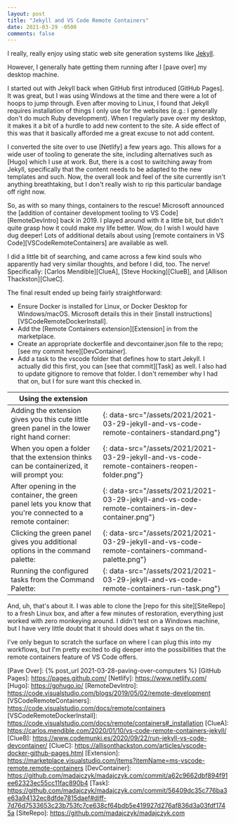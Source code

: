 ```yaml
---
layout: post
title: "Jekyll and VS Code Remote Containers"
date: 2021-03-29 -0500
comments: false
---
```


I really, really enjoy using static web site generation systems like [Jekyll].

However, I generally hate getting them running after I [pave over] my desktop machine.

I started out with Jekyll back when GitHub first introduced [GitHub Pages]. It was great, but I was using Windows at the
time and there were a lot of hoops to jump through.  Even after moving to Linux, I found that Jekyll requires
installation of things I only use for the websites (e.g.: I generally don't do much Ruby development).  When I regularly
pave over my desktop, it makes it a bit of a hurdle to add new content to the site.  A side effect of this was that it 
basically afforded me a great excuse to not add content.

I converted the site over to use [Netlify] a few years ago.  This allows for a wide user of tooling to generate the
site, including alternatives such as [Hugo] which I use at work.  But, there is a cost to switching away from Jekyll,
specifically that the content needs to be adapted to the new templates and such.  Now, the overall look and feel of the
site currently isn't anything breathtaking, but I don't really wish to rip this particular bandage off right now.

So, as with so many things, containers to the rescue!  Microsoft announced the
[addition of container development tooling to VS Code][RemoteDevIntro] back in 2019.  I played around with it a little
bit, but didn't quite grasp how it could make my life better.  Wow, do I wish I would have dug deeper!  Lots of
additional details about using [remote containers in VS Code][VSCodeRemoteContainers] are available as well.

I did a little bit of searching, and came across a few kind souls who apparently had very similar thoughts, and before I
did, too.  The nerve!  Specifically: [Carlos Mendible][ClueA], [Steve Hocking][ClueB], and [Allison Thackston][ClueC].

The final result ended up being fairly straightforward:

* Ensure Docker is installed for Linux, or Docker Desktop for Windows/macOS. Microsoft details this in their
[install instructions][VSCodeRemoteDockerInstall].
* Add the [Remote Containers extension][Extension] in from the marketplace.
* Create an appropriate dockerfile and devcontainer.json file to the repo; [see my commit here][DevContainer].
* Add a task to the vscode folder that defines how to start Jekyll.  I actually did this first, you can
[see that commit][Task] as well.  I also had to update gitignore to remove that folder.  I don't remember why I had that
on, but I for sure want this checked in.

| Using the extension | |
|-|-|
| Adding the extension gives you this cute little green panel in the lower right hand corner: | ![](){: data-src="/assets/2021/2021-03-29-jekyll-and-vs-code-remote-containers-standard.png"} |
| When you open a folder that the extension thinks can be containerized, it will prompt you: | ![](){: data-src="/assets/2021/2021-03-29-jekyll-and-vs-code-remote-containers-reopen-folder.png"} |
| After opening in the container, the green panel lets you know that you're connected to a remote container: | ![](){: data-src="/assets/2021/2021-03-29-jekyll-and-vs-code-remote-containers-in-dev-container.png"} |
| Clicking the green panel gives you additional options in the command palette: | ![](){: data-src="/assets/2021/2021-03-29-jekyll-and-vs-code-remote-containers-command-palette.png"} |
| Running the configured tasks from the Command Palette: | ![](){: data-src="/assets/2021/2021-03-29-jekyll-and-vs-code-remote-containers-run-task.png"} |

And, uh, that's about it.  I was able to clone the [repo for this site][SiteRepo] to a fresh Linux box, and after a few
minutes of restoration, everything just worked with zero monkeying around.  I didn't test on a Windows machine, but I
have very little doubt that it should does what it says on the tin.

I've only begun to scratch the surface on where I can plug this into my workflows, but I'm pretty excited to dig deeper
into the possibilities that the remote containers feature of VS Code offers.

[Jekyll]: https://jekyllrb.com/
[Pave Over]: {% post_url 2021-03-28-paving-over-computers %}
[GitHub Pages]: https://pages.github.com/
[Netlify]: https://www.netlify.com/
[Hugo]: https://gohugo.io/
[RemoteDevIntro]: https://code.visualstudio.com/blogs/2019/05/02/remote-development
[VSCodeRemoteContainers]: https://code.visualstudio.com/docs/remote/containers
[VSCodeRemoteDockerInstall]: https://code.visualstudio.com/docs/remote/containers#_installation
[ClueA]: https://carlos.mendible.com/2020/01/10/vs-code-remote-containers-jekyll/
[ClueB]: https://www.codemunki.es/2020/09/22/run-jekyll-vs-code-devcontainer/
[ClueC]: https://allisonthackston.com/articles/vscode-docker-github-pages.html
[Extension]: https://marketplace.visualstudio.com/items?itemName=ms-vscode-remote.remote-containers
[DevContainer]: https://github.com/madajczyk/madajczyk.com/commit/a62c9662dbf894f91ee62323ec55cc11fac890b4
[Task]: https://github.com/madajczyk/madajczyk.com/commit/56409dc35c776ba3e63a94132ec8dfde7815daef#diff-7d76d7533653c23b753fc7ce638cf64bdb5e419927d276af836d3a03fdf1745a
[SiteRepo]: https://github.com/madajczyk/madajczyk.com